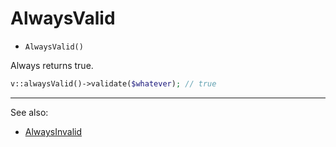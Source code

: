 # AlwaysValid

- `AlwaysValid()`

Always returns true.

```php
v::alwaysValid()->validate($whatever); // true
```

***
See also:

  * [AlwaysInvalid](AlwaysInvalid.md)
